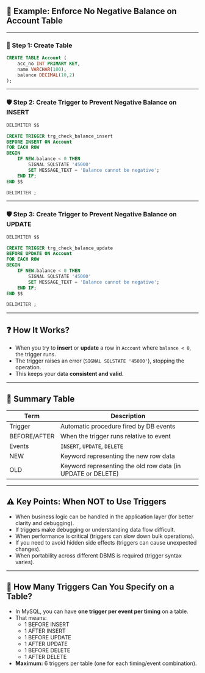 ## 🚫 Example: Enforce No Negative Balance on Account Table

---

### 🏦 Step 1: Create Table

```sql
CREATE TABLE Account (
    acc_no INT PRIMARY KEY,
    name VARCHAR(100),
    balance DECIMAL(10,2)
);
```

---

### 🛡️ Step 2: Create Trigger to Prevent Negative Balance on INSERT

```sql
DELIMITER $$

CREATE TRIGGER trg_check_balance_insert
BEFORE INSERT ON Account
FOR EACH ROW
BEGIN
    IF NEW.balance < 0 THEN
        SIGNAL SQLSTATE '45000'
        SET MESSAGE_TEXT = 'Balance cannot be negative';
    END IF;
END $$

DELIMITER ;
```

---

### 🛡️ Step 3: Create Trigger to Prevent Negative Balance on UPDATE

```sql
DELIMITER $$

CREATE TRIGGER trg_check_balance_update
BEFORE UPDATE ON Account
FOR EACH ROW
BEGIN
    IF NEW.balance < 0 THEN
        SIGNAL SQLSTATE '45000'
        SET MESSAGE_TEXT = 'Balance cannot be negative';
    END IF;
END $$

DELIMITER ;
```

---

## ❓ How It Works?

- When you try to **insert** or **update** a row in `Account` where `balance < 0`, the trigger runs.
- The trigger raises an error (`SIGNAL SQLSTATE '45000'`), stopping the operation.
- This keeps your data **consistent and valid**.

---

## 📝 Summary Table

| Term      | Description                                      |
|-----------|--------------------------------------------------|
| Trigger   | Automatic procedure fired by DB events           |
| BEFORE/AFTER | When the trigger runs relative to event       |
| Events    | `INSERT`, `UPDATE`, `DELETE`                     |
| NEW       | Keyword representing the new row data            |
| OLD       | Keyword representing the old row data (in UPDATE or DELETE) |

---

## ⚠️ Key Points: When **NOT** to Use Triggers

- When business logic can be handled in the application layer (for better clarity and debugging).
- If triggers make debugging or understanding data flow difficult.
- When performance is critical (triggers can slow down bulk operations).
- If you need to avoid hidden side effects (triggers can cause unexpected changes).
- When portability across different DBMS is required (trigger syntax varies).

---

## 🔢 How Many Triggers Can You Specify on a Table?

- In MySQL, you can have **one trigger per event per timing** on a table.
- That means:  
  - 1 BEFORE INSERT  
  - 1 AFTER INSERT  
  - 1 BEFORE UPDATE  
  - 1 AFTER UPDATE  
  - 1 BEFORE DELETE  
  - 1 AFTER DELETE  
- **Maximum:** 6 triggers per table (one for each timing/event combination).
